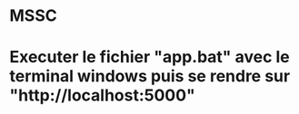 # MSSC

# Executer le fichier "app.bat" avec le terminal windows puis se rendre sur "http://localhost:5000"